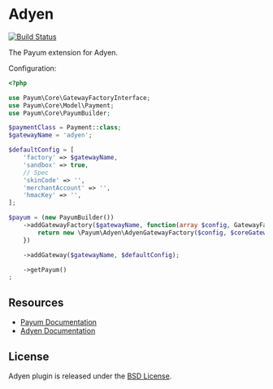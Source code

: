 # Adyen

[![Build Status](https://travis-ci.org/NetTeam/payum-adyen.png?branch=master)](https://travis-ci.org/NetTeam/payum-adyen)

The Payum extension for Adyen.

Configuration:
```php
<?php

use Payum\Core\GatewayFactoryInterface;
use Payum\Core\Model\Payment;
use Payum\Core\PayumBuilder;

$paymentClass = Payment::class;
$gatewayName = 'adyen';

$defaultConfig = [
    'factory' => $gatewayName,
    'sandbox' => true,
    // Spec
    'skinCode' => '',
    'merchantAccount' => '',
    'hmacKey' => '',
];

$payum = (new PayumBuilder())
    ->addGatewayFactory($gatewayName, function(array $config, GatewayFactoryInterface $coreGatewayFactory) {
        return new \Payum\Adyen\AdyenGatewayFactory($config, $coreGatewayFactory);
    })

    ->addGateway($gatewayName, $defaultConfig);

    ->getPayum()
;
```

## Resources

* [Payum Documentation](http://payum.org/doc)
* [Adyen Documentation](https://docs.adyen.com/manuals)

## License

Adyen plugin is released under the [BSD License](LICENSE).
